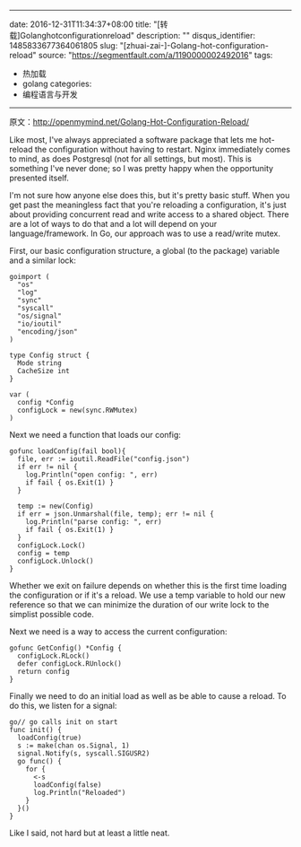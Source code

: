 
---
date: 2016-12-31T11:34:37+08:00
title: "[转载]Golanghotconfigurationreload"
description: ""
disqus_identifier: 1485833677364061805
slug: "[zhuai-zai-]-Golang-hot-configuration-reload"
source: "https://segmentfault.com/a/1190000002492016"
tags: 
- 热加载 
- golang 
categories:
- 编程语言与开发
---

原文：<http://openmymind.net/Golang-Hot-Configuration-Reload/>

Like most, I've always appreciated a software package that lets me
hot-reload the configuration without having to restart. Nginx
immediately comes to mind, as does Postgresql (not for all settings, but
most). This is something I've never done; so I was pretty happy when the
opportunity presented itself.

I'm not sure how anyone else does this, but it's pretty basic stuff.
When you get past the meaningless fact that you're reloading a
configuration, it's just about providing concurrent read and write
access to a shared object. There are a lot of ways to do that and a lot
will depend on your language/framework. In Go, our approach was to use a
read/write mutex.

First, our basic configuration structure, a global (to the package)
variable and a similar lock:

    goimport (
      "os"
      "log"
      "sync"
      "syscall"
      "os/signal"
      "io/ioutil"
      "encoding/json"
    )

    type Config struct {
      Mode string
      CacheSize int
    }

    var (
      config *Config
      configLock = new(sync.RWMutex)
    )

Next we need a function that loads our config:

    gofunc loadConfig(fail bool){
      file, err := ioutil.ReadFile("config.json")
      if err != nil {
        log.Println("open config: ", err)
        if fail { os.Exit(1) }
      }

      temp := new(Config)
      if err = json.Unmarshal(file, temp); err != nil {
        log.Println("parse config: ", err)
        if fail { os.Exit(1) }
      }
      configLock.Lock()
      config = temp
      configLock.Unlock()
    }

Whether we exit on failure depends on whether this is the first time
loading the configuration or if it's a reload. We use a temp variable to
hold our new reference so that we can minimize the duration of our write
lock to the simplist possible code.

Next we need is a way to access the current configuration:

    gofunc GetConfig() *Config {
      configLock.RLock()
      defer configLock.RUnlock()
      return config
    }

Finally we need to do an initial load as well as be able to cause a
reload. To do this, we listen for a signal:

    go// go calls init on start
    func init() {
      loadConfig(true)
      s := make(chan os.Signal, 1)
      signal.Notify(s, syscall.SIGUSR2)
      go func() {
        for {
          <-s
          loadConfig(false)
          log.Println("Reloaded")
        }
      }()
    }

Like I said, not hard but at least a little neat.

